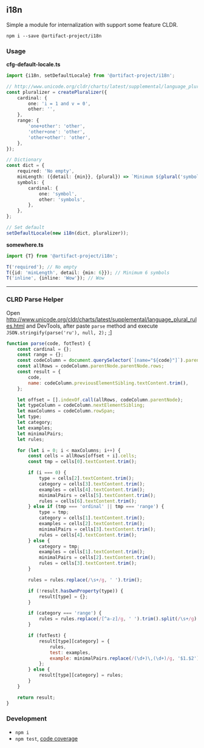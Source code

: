 i18n
----
Simple a module for internalization with support some feature CLDR.

```
npm i --save @artifact-project/i18n
```


### Usage

**cfg-default-locale.ts**
```ts
import {i18n, setDefaultLocale} from '@artifact-project/i18n';

// http://www.unicode.org/cldr/charts/latest/supplemental/language_plural_rules.html#en
const pluralizer = createPluralizer({
	cardinal: {
		one: 'i = 1 and v = 0',
		other: '',
	},
	range: {
		'one+other': 'other',
		'other+one': 'other',
		'other+other': 'other',
	},
});

// Dictionary
const dict = {
	required: 'No empty',
	minLength: ({detail: {min}}, {plural}) => `Minimum ${plural('symbols', min)}`,
	symbols: {
		cardinal: {
			one: 'symbol',
			other: 'symbols',
		},
	},
};

// Set default
setDefaultLocale(new i18n(dict, pluralizer));
```

**somewhere.ts**
```ts
import {T} from '@artifact-project/i18n';

T('required'); // No empty
T({id: 'minLength', detail: {min: 6}}); // Minimum 6 symbols
T('inline', {inline: 'Wow'}); // Wow
```

---

### CLRD Parse Helper

Open http://www.unicode.org/cldr/charts/latest/supplemental/language_plural_rules.html and DevTools, after
paste `parse` method and execute `JSON.stringify(parse('ru'), null, 2);` ;]

```js
function parse(code, fotTest) {
	const cardinal = {};
	const range = {};
	const codeColumn = document.querySelector(`[name="${code}"]`).parentElement;
	const allRows = codeColumn.parentNode.parentNode.rows;
	const result = {
		code,
		name: codeColumn.previousElementSibling.textContent.trim(),
	};

	let offset = [].indexOf.call(allRows, codeColumn.parentNode);
	let typeColumn = codeColumn.nextElementSibling;
	let maxColumns = codeColumn.rowSpan;
	let type;
	let category;
	let examples;
	let minimalPairs;
	let rules;

	for (let i = 0; i < maxColumns; i++) {
		const cells = allRows[offset + i].cells;
		const tmp = cells[0].textContent.trim();

		if (i === 0) {
			type = cells[2].textContent.trim();
			category = cells[3].textContent.trim();
			examples = cells[4].textContent.trim();
			minimalPairs = cells[5].textContent.trim();
			rules = cells[6].textContent.trim();
		} else if (tmp === 'ordinal' || tmp === 'range') {
			type = tmp;
			category = cells[1].textContent.trim();
			examples = cells[2].textContent.trim();
			minimalPairs = cells[3].textContent.trim();
			rules = cells[4].textContent.trim();
		} else {
			category = tmp;
			examples = cells[1].textContent.trim();
			minimalPairs = cells[2].textContent.trim();
			rules = cells[3].textContent.trim();
		}

		rules = rules.replace(/\s+/g, ' ').trim();

		if (!result.hasOwnProperty(type)) {
			result[type] = {};
		}

		if (category === 'range') {
			rules = rules.replace(/[^a-z]/g, ' ').trim().split(/\s+/g).pop();
		}

		if (fotTest) {
			result[type][category] = {
				rules,
				test: examples,
				example: minimalPairs.replace(/(\d+)\,(\d+)/g, '$1.$2'),
			};
		} else {
			result[type][category] = rules;
		}
	}

	return result;
}
```

### Development

 - `npm i`
 - `npm test`, [code coverage](./coverage/lcov-report/index.html)
